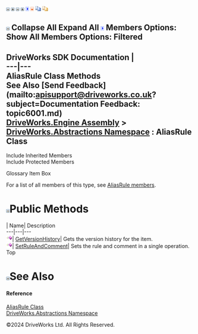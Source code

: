 ![](dotnetimages/collapse.gif) ![](dotnetimages/expand.gif) ![](dotnetimages/collapse.gif) ![](dotnetimages/expand.gif) ![](dotnetimages/drpdown.gif) ![](dotnetimages/drpdown_orange.gif) ![](dotnetimages/copycode.gif) ![](dotnetimages/copycodeHighlight.gif)

![](dotnetimages/collapse.gif) Collapse All Expand All ![](dotnetimages/drpdown.gif) Members Options: Show All  Members Options: Filtered   
---  
DriveWorks SDK Documentation  |   
---|---  
AliasRule Class Methods   
See Also [Send Feedback](mailto:apisupport@driveworks.co.uk?subject=Documentation Feedback: topic6001.md)  
[DriveWorks.Engine Assembly](topic2156.md) > [DriveWorks.Abstractions Namespace](topic5939.md) : AliasRule Class  
---  
  
Include Inherited Members    
Include Protected Members    


Glossary Item Box

For a list of all members of this type, see [AliasRule members](topic6002.md).

# ![](dotnetimages/collapse.gif)Public Methods

| Name| Description  
---|---|---  
![Public Method](dotnetimages/publicMethod.gif)| [GetVersionHistory](topic6008.md)| Gets the version history for the item.   
![Public Method](dotnetimages/publicMethod.gif)| [SetRuleAndComment](topic6009.md)| Sets the rule and comment in a single operation.   
Top

# ![](dotnetimages/collapse.gif)See Also

#### Reference

[AliasRule Class](topic6001.md)   
[DriveWorks.Abstractions Namespace](topic5939.md)

©2024 DriveWorks Ltd. All Rights Reserved.
